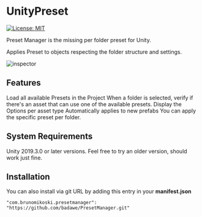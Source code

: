 # UnityPreset
[![License: MIT](https://img.shields.io/badge/License-MIT-brightgreen.svg)](https://github.com/badawe/PresetManager/blob/develop/LICENSE)

Preset Manager is the missing per folder preset for Unity.

Applies Preset to objects respecting the folder structure and settings.

![inspector](https://github.com/badawe/PresetManager/blob/master/Documentation~/general-usage.gif)

## Features
Load all available Presets in the Project
When a folder is selected, verify if there's an asset that can use one of the available presets.
Display the Options per asset type 
Automatically applies to new prefabs
You can apply the specific preset per folder.

## System Requirements
Unity 2019.3.0 or later versions. Feel free to try an older version, should work just fine.

## Installation
You can also install via git URL by adding this entry in your **manifest.json**
```
"com.brunomikoski.presetmanager": "https://github.com/badawe/PresetManager.git"
```